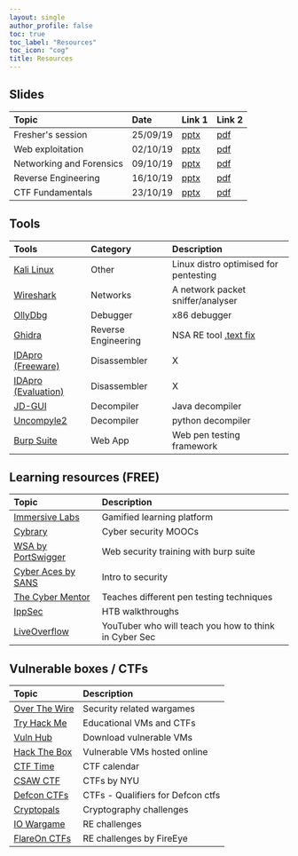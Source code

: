 ```yaml
---
layout: single
author_profile: false
toc: true
toc_label: "Resources"
toc_icon: "cog"
title: Resources 
---
```


## Slides

| Topic  | Date | Link 1 | Link 2 |
|:--------|:-----|:-------|:-------|
| Fresher's session | 25/09/19 | [pptx](https://drive.google.com/open?id=1EjH3fUwpRcj9CamOM_03YdpY5_DNAvSS) | [pdf](https://drive.google.com/file/d/1_feBd7_eHJk9KIFy0njafMqfP-NiTP02/view?usp=sharing) |
| Web exploitation | 02/10/19 | [pptx](https://drive.google.com/file/d/18t87wjQnJvos3y3Aq0zj9XNUVgfcFknQ/view?usp=sharing) | [pdf](https://drive.google.com/file/d/1Q-ZwDmHJ5ZwOtN5TNK0yyGdAf8z4ippj/view?usp=sharing) |
| Networking and Forensics | 09/10/19 | [pptx](https://drive.google.com/file/d/1BgcjrWAFEt7pOqRURU_PdbZXqO0BizK6/view?usp=sharing) | [pdf](https://drive.google.com/file/d/1GnSMFCLk547dSw4F4oYseBL7KQ17v73h/view?usp=sharing) |
| Reverse Engineering | 16/10/19 | [pptx](https://drive.google.com/file/d/1H2zpaitgvVXW6vSR3qA7K34ZEUQElzJm/view?usp=sharing) | [pdf](https://drive.google.com/file/d/1UZTpiIxJsbtIX1HIr_KMg0F9HS6QpLn9/view?usp=sharing) |
| CTF Fundamentals | 23/10/19 | [pptx](https://drive.google.com/file/d/1V2aVv7PPrPaJmsed1fLTH8HHFLFmtWfR/view?usp=sharing) | [pdf](https://drive.google.com/file/d/1hRfGFSC0_OTQevHJmCbBxpdso7_CX58q/view?usp=sharing) |

## Tools

| Tools  | Category | Description |
|:------|:---------|:------------|
| [Kali Linux](https://www.kali.org/) | Other | Linux distro optimised for pentesting |
| [Wireshark](https://www.wireshark.org/) | Networks | A network packet sniffer/analyser |
| [OllyDbg](http://www.ollydbg.de/) | Debugger | x86 debugger |
| [Ghidra](https://ghidra-sre.org/ ) | Reverse Engineering | NSA RE tool [.text fix](https://www.youtube.com/watch?v=WENXr6iDu8A) |
| [IDApro (Freeware)](https://www.hex-rays.com/products/ida/support/download_freeware.shtml) | Disassembler | X |
| [IDApro (Evaluation)](https://out7.hex-rays.com/demo/request) | Disassembler | X |
| [JD-GUI](http://java-decompiler.github.io/) | Decompiler | Java decompiler |
| [Uncompyle2](https://github.com/Mysterie/uncompyle2) | Decompiler | python decompiler |
| [Burp Suite](https://portswigger.net/burp) | Web App | Web pen testing framework |

## Learning resources (FREE)

| Topic | Description |
|:-------------------|:------------|
| [Immersive Labs](https://dca.immersivelabs.online/) | Gamified learning platform |
| [Cybrary](https://www.cybrary.it/) | Cyber security MOOCs |
| [WSA by PortSwigger](https://portswigger.net/web-security) | Web security training with burp suite |
| [Cyber Aces by SANS](https://www.cyberaces.org/courses.html) | Intro to security |
| [The Cyber Mentor](https://www.youtube.com/channel/UC0ArlFuFYMpEewyRBzdLHiw) | Teaches different pen testing techniques |
| [IppSec](https://www.youtube.com/channel/UCa6eh7gCkpPo5XXUDfygQQA) | HTB walkthroughs |
| [LiveOverflow](https://liveoverflow.com/) | YouTuber who will teach you how to think in Cyber Sec |

## Vulnerable boxes / CTFs

| Topic | Description |
|:------------------------|:------------|
| [Over The Wire](https://overthewire.org/wargames/) | Security related wargames |
| [Try Hack Me](https://tryhackme.com/dashboard) | Educational VMs and CTFs |
| [Vuln Hub](https://www.vulnhub.com/) | Download vulnerable VMs |
| [Hack The Box](https://www.hackthebox.eu/home) | Vulnerable VMs hosted online |
| [CTF Time](https://ctftime.org/event/list/upcoming) | CTF calendar |
| [CSAW CTF](https://365.csaw.io/) | CTFs by NYU |
| [Defcon CTFs](https://ctftime.org/ctf/1/) | CTFs - Qualifiers for Defcon ctfs |
| [Cryptopals](https://cryptopals.com/) | Cryptography challenges |
| [IO Wargame](https://io.netgarage.org/) | RE challenges |
| [FlareOn CTFs](http://flare-on.com/) | RE challenges by FireEye |
